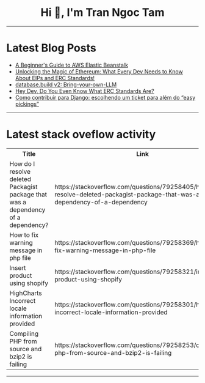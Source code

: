 <h1 align="center">Hi 👋, I'm Tran Ngoc Tam</h1>

---

# Latest Blog Posts 
<!-- BLOG-POST-LIST:START -->
- [A Beginner&#39;s Guide to AWS Elastic Beanstalk](https://dev.to/alameen_musa/a-beginners-guide-to-aws-elastic-beanstalk-3ejj)
- [Unlocking the Magic of Ethereum: What Every Dev Needs to Know About EIPs and ERC Standards!](https://dev.to/techlateef/unlocking-the-magic-of-ethereum-what-every-dev-needs-to-know-about-eips-and-erc-standards-27an)
- [database.build v2: Bring-your-own-LLM](https://dev.to/supabase/databasebuild-v2-bring-your-own-llm-3pfp)
- [Hey Dev, Do You Even Know What ERC Standards Are?](https://dev.to/techlateef/hey-dev-do-you-even-know-what-erc-standards-are-k8b)
- [Como contribuir para Django: escolhendo um ticket para além do “easy pickings”](https://dev.to/tainarapalmeirag/como-contribuir-para-django-escolhendo-um-ticket-para-alem-do-easy-pickings-1a85)
<!-- BLOG-POST-LIST:END -->

---

# Latest stack oveflow activity
<table>
  <tr><th>Title</th><th>Link</th></tr>
  <!-- STACKOVERFLOW:START --><tr><td>How do I resolve deleted Packagist package that was a dependency of a dependency?</td><td>https://stackoverflow.com/questions/79258405/how-do-i-resolve-deleted-packagist-package-that-was-a-dependency-of-a-dependency</td></tr><tr><td>How to fix warning message in php file</td><td>https://stackoverflow.com/questions/79258369/how-to-fix-warning-message-in-php-file</td></tr><tr><td>Insert product using shopify</td><td>https://stackoverflow.com/questions/79258321/insert-product-using-shopify</td></tr><tr><td>HighCharts Incorrect locale information provided</td><td>https://stackoverflow.com/questions/79258301/highcharts-incorrect-locale-information-provided</td></tr><tr><td>Compiling PHP from source and bzip2 is failing</td><td>https://stackoverflow.com/questions/79258253/compiling-php-from-source-and-bzip2-is-failing</td></tr><!-- STACKOVERFLOW:END -->
</table>

---


